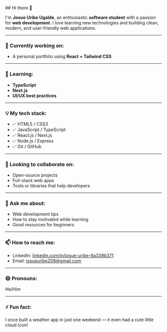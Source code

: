 <div text-aline:center;> 
## Hi there 👋

I'm **Josue Uribe Ugalde**, an enthusiastic **software student** with a passion for **web development**. I love learning new technologies and building clean, modern, and user-friendly web applications.

---

### 🔭 Currently working on:
- A personal portfolio using **React + Tailwind CSS**


---

### 🌱 Learning:
- **TypeScript**
- **Next.js**
- **UI/UX best practices**

---

### 💡 My tech stack:
- ✅ HTML5 / CSS3  
- ✅ JavaScript / TypeScript  
- ✅ React.js / Next.js  
- ✅ Node.js / Express  
- ✅ Git / GitHub  

---

### 👯 Looking to collaborate on:
- Open-source projects  
- Full-stack web apps  
- Tools or libraries that help developers  

---

### 💬 Ask me about:
- Web development tips  
- How to stay motivated while learning  
- Good resources for beginners  

---

### 📫 How to reach me:
- LinkedIn: [linkedin.com/in/josue-uribe-6a338b371](https://www.linkedin.com/in/josue-uribe-6a338b371 ) 
- Email: josueuribe208@gmail.com

---

### 😄 Pronouns:
He/Him

---

### ⚡ Fun fact:
I once built a weather app in just one weekend — it even had a cute little cloud icon!
</div>

